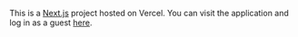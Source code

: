 This is a [Next.js](https://nextjs.org/) project hosted on Vercel. You can visit the application and log in as a guest [here](https://prempicks-web.vercel.app/).
